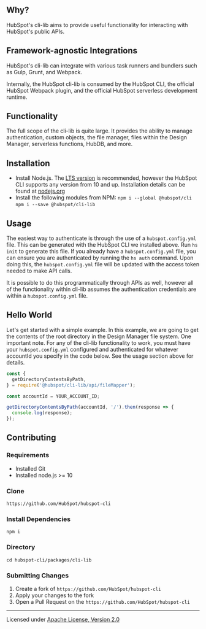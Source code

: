 ## Why?

HubSpot's cli-lib aims to provide useful functionality for interacting with HubSpot's public APIs.

## Framework-agnostic Integrations

HubSpot's cli-lib can integrate with various task runners and bundlers such as Gulp, Grunt, and Webpack.

Internally, the HubSpot cli-lib is consumed by the HubSpot CLI, the official HubSpot Webpack plugin, and the official HubSpot serverless development runtime.

## Functionality

The full scope of the cli-lib is quite large. It provides the ability to manage authentication, custom objects, the file manager, files within the Design Manager, serverless functions, HubDB, and more.

## Installation

- Install Node.js. The [LTS version](https://nodejs.org/en/) is recommended, however the HubSpot CLI supports any version from 10 and up. Installation details can be found at [nodejs.org](https://nodejs.org/en/)
- Install the following modules from NPM: `npm i --global @hubspot/cli` `npm i --save @hubspot/cli-lib`

## Usage

The easiest way to authenticate is through the use of a `hubspot.config.yml` file. This can be generated with the HubSpot CLI we installed above. Run `hs init` to generate this file. If you already have a `hubspot.config.yml` file, you can ensure you are authenticated by running the `hs auth` command. Upon doing this, the `hubspot.config.yml` file will be updated with the access token needed to make API calls.

It is possible to do this programmatically through APIs as well, however all of the functionality within cli-lib assumes the authentication credentials are within a `hubspot.config.yml` file.

## Hello World

Let's get started with a simple example. In this example, we are going to get the contents of the root directory in the Design Manager file system. One important note. For any of the cli-lib functionality to work, you must have your `hubspot.config.yml` configured and authenticated for whatever accountId you specify in the code below. See the usage section above for details.

```js
const {
  getDirectoryContentsByPath,
} = require('@hubspot/cli-lib/api/fileMapper');

const accountId = YOUR_ACCOUNT_ID;

getDirectoryContentsByPath(accountId, '/').then(response => {
  console.log(response);
});
```

## Contributing

### Requirements

- Installed Git
- Installed node.js >= 10

### Clone

`https://github.com/HubSpot/hubspot-cli`

### Install Dependencies

`npm i`

### Directory

`cd hubspot-cli/packages/cli-lib`

### Submitting Changes

1. Create a fork of `https://github.com/HubSpot/hubspot-cli`
2. Apply your changes to the fork
3. Open a Pull Request on the `https://github.com/HubSpot/hubspot-cli`

---

Licensed under [Apache License, Version 2.0](http://www.apache.org/licenses/LICENSE-2.0)
